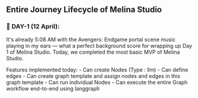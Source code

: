 ## Entire Journey Lifecycle of Melina Studio

### 📅 DAY-1 (12 April):
It's already 5:08 AM with the Avengers: Endgame portal scene music playing in my ears — what a perfect background score for wrapping up Day 1 of Melina Studio.
Today, we completed the most basic MVP of Melina Studio.

Features implemented today:
    - Can create Nodes (Type : llm)
    - Can define edges
    - Can create graph template and assign nodes and edges in this graph template
    - Can run individual Nodes
    - Can execute the entire Graph workflow end-to-end using langgraph
